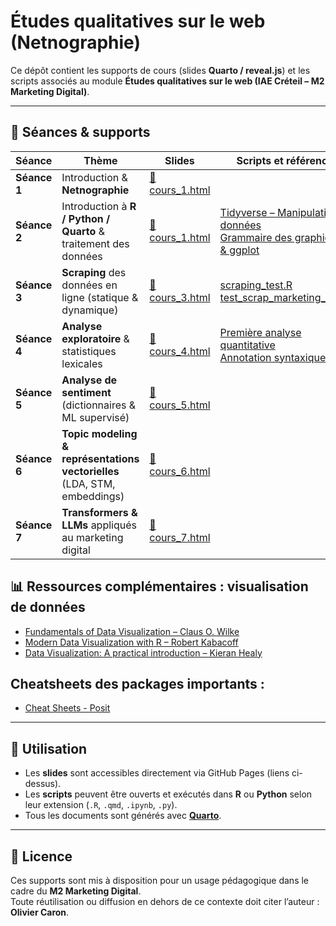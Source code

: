 # Études qualitatives sur le web (Netnographie)

Ce dépôt contient les supports de cours (slides **Quarto / reveal.js**) et les scripts associés au module **Études qualitatives sur le web (IAE Créteil – M2 Marketing Digital)**.

---

## 📅 Séances & supports

| Séance | Thème | Slides | Scripts et références|
|--------|-------|--------|------------------|
| **Séance 1** | Introduction & **Netnographie** | [📑 cours_1.html](https://oliviercaron.github.io/etudes_qualitatives_web/cours_1/cours_1.html) |  |
| **Séance 2** | Introduction à **R / Python / Quarto** & traitement des données | [📑 cours_1.html](https://oliviercaron.github.io/etudes_qualitatives_web/cours_1/cours_1.html) | [Tidyverse – Manipulation de données](https://juba.github.io/tidyverse/06-tidyverse.html) <br> [Grammaire des graphiques & ggplot](https://benaventc.github.io/DataScienceBook/introduction-%C3%A0-la-grammaire-des-graphiques-et-%C3%A0-ggplot.html#introduction-%C3%A0-la-grammaire-des-graphiques-et-%C3%A0-ggplot) |
| **Séance 3** | **Scraping** des données en ligne (statique & dynamique) | [📑 cours_3.html](https://oliviercaron.github.io/etudes_qualitatives_web/cours_3/cours_3.html) | [scraping_test.R](https://github.com/oliviercaron/etudes_qualitatives_web/blob/main/cours_1/test_scrap_api_decathlon.ipynb) <br> [test_scrap_marketing_jobs.R](https://github.com/oliviercaron/etudes_qualitatives_web/blob/main/cours_1/test_scrap_marketing_jobs.R) |
| **Séance 4** | **Analyse exploratoire** & statistiques lexicales | [📑 cours_4.html](https://oliviercaron.github.io/etudes_qualitatives_web/cours_4/cours_4.html) | [Première analyse quantitative](https://benaventc.github.io/NLPBook/une-premi%C3%A8re-analyse-quantitative.html) <br> [Annotation syntaxique](https://oliviercaron.github.io/systematic_lit_review/nlp_techniques.html) |
| **Séance 5** | **Analyse de sentiment** (dictionnaires & ML supervisé) | [📑 cours_5.html](https://oliviercaron.github.io/etudes_qualitatives_web/cours_5/cours_5.html) | |
| **Séance 6** | **Topic modeling & représentations vectorielles** (LDA, STM, embeddings) | [📑 cours_6.html](https://oliviercaron.github.io/etudes_qualitatives_web/cours_6/cours_6.html) | |
| **Séance 7** | **Transformers & LLMs** appliqués au marketing digital | [📑 cours_7.html](https://oliviercaron.github.io/etudes_qualitatives_web/cours_7/cours_7.html) | |

## 📊 Ressources complémentaires : visualisation de données

- [Fundamentals of Data Visualization – Claus O. Wilke](https://clauswilke.com/dataviz/)  
- [Modern Data Visualization with R – Robert Kabacoff](https://rkabacoff.github.io/datavis/)  
- [Data Visualization: A practical introduction – Kieran Healy](https://socviz.co/index.html#preface)

## Cheatsheets des packages importants : 

- [Cheat Sheets - Posit](https://rstudio.github.io/cheatsheets/)

---

## 🚀 Utilisation

- Les **slides** sont accessibles directement via GitHub Pages (liens ci-dessus).  
- Les **scripts** peuvent être ouverts et exécutés dans **R** ou **Python** selon leur extension (`.R`, `.qmd`, `.ipynb`, `.py`).  
- Tous les documents sont générés avec **[Quarto](https://quarto.org/)**.  

---

## 📖 Licence

Ces supports sont mis à disposition pour un usage pédagogique dans le cadre du **M2 Marketing Digital**.  
Toute réutilisation ou diffusion en dehors de ce contexte doit citer l’auteur : **Olivier Caron**.

